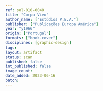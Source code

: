 ```yaml
---
ref: sol-010-0040
title: "Corpo Vivo"
author_name: ["Estúdios P.E.A."]
publisher: ["Publicações Europa América"]
year: "y1966"
origin: ["Portugal"]
formats: ["book-cover"]
disciplines: [graphic-design]
tags:
layout: artifact
status: scan
published: false
int_published: false
image_count:
date_added: 2023-06-16
batch:
---
```


